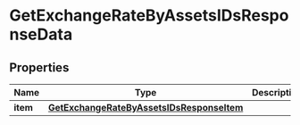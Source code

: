 

# GetExchangeRateByAssetsIDsResponseData


## Properties

Name | Type | Description | Notes
------------ | ------------- | ------------- | -------------
**item** | [**GetExchangeRateByAssetsIDsResponseItem**](GetExchangeRateByAssetsIDsResponseItem.md) |  | 



